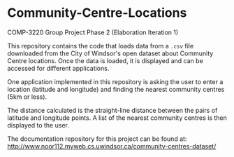 # Community-Centre-Locations

COMP-3220 Group Project Phase 2 (Elaboration Iteration 1)

This repository contains the code that loads data from a `.csv` file downloaded from the City of Windsor's open dataset about Community Centre locations.
Once the data is loaded, it is displayed and can be accessed for different applications.

One application implemented in this repository is asking the user to enter a location (latitude and longitude) and finding the nearest community centres (5km or less).

The distance calculated is the straight-line distance between the pairs of latitude and longitude points.
A list of the nearest community centres is then displayed to the user.

The documentation repository for this project can be found at: http://www.noor112.myweb.cs.uwindsor.ca/community-centres-dataset/
